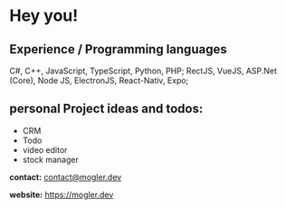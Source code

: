 # Hey you!

## Experience / Programming languages
C#, C++, JavaScript, TypeScript, Python, PHP; RectJS, VueJS, ASP.Net (Core), Node JS, ElectronJS, React-Nativ, Expo; 

## personal Project ideas and todos:
- CRM 
- Todo
- video editor
- stock manager

**contact:**
contact@mogler.dev

**website:**
https://mogler.dev
